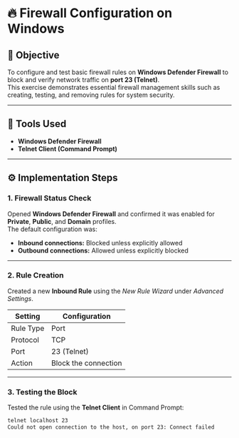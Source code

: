 # 🔥 Firewall Configuration on Windows

## 🎯 Objective
To configure and test basic firewall rules on **Windows Defender Firewall** to block and verify network traffic on **port 23 (Telnet)**.  
This exercise demonstrates essential firewall management skills such as creating, testing, and removing rules for system security.

---

## 🧰 Tools Used
- **Windows Defender Firewall**
- **Telnet Client (Command Prompt)**

---

## ⚙️ Implementation Steps

### 1. **Firewall Status Check**
Opened **Windows Defender Firewall** and confirmed it was enabled for **Private**, **Public**, and **Domain** profiles.  
The default configuration was:
- **Inbound connections:** Blocked unless explicitly allowed  
- **Outbound connections:** Allowed unless explicitly blocked  

---

### 2. **Rule Creation**
Created a new **Inbound Rule** using the *New Rule Wizard* under *Advanced Settings*.

| Setting | Configuration |
|----------|----------------|
| Rule Type | Port |
| Protocol | TCP |
| Port | 23 (Telnet) |
| Action | Block the connection |

---

### 3. **Testing the Block**
Tested the rule using the **Telnet Client** in Command Prompt:
```bash
telnet localhost 23
Could not open connection to the host, on port 23: Connect failed
